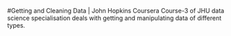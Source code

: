 #Getting and Cleaning Data | John Hopkins Coursera
Course-3 of JHU data science specialisation deals with getting and manipulating data of different types.